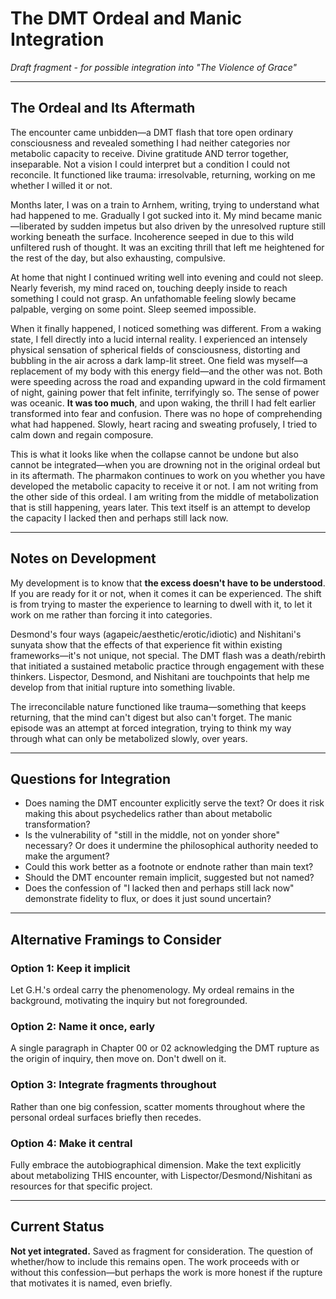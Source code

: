 # The DMT Ordeal and Manic Integration

*Draft fragment - for possible integration into "The Violence of Grace"*

---

## The Ordeal and Its Aftermath

The encounter came unbidden—a DMT flash that tore open ordinary consciousness and revealed something I had neither categories nor metabolic capacity to receive. Divine gratitude AND terror together, inseparable. Not a vision I could interpret but a condition I could not reconcile. It functioned like trauma: irresolvable, returning, working on me whether I willed it or not.

Months later, I was on a train to Arnhem, writing, trying to understand what had happened to me. Gradually I got sucked into it. My mind became manic—liberated by sudden impetus but also driven by the unresolved rupture still working beneath the surface. Incoherence seeped in due to this wild unfiltered rush of thought. It was an exciting thrill that left me heightened for the rest of the day, but also exhausting, compulsive.

At home that night I continued writing well into evening and could not sleep. Nearly feverish, my mind raced on, touching deeply inside to reach something I could not grasp. An unfathomable feeling slowly became palpable, verging on some point. Sleep seemed impossible.

When it finally happened, I noticed something was different. From a waking state, I fell directly into a lucid internal reality. I experienced an intensely physical sensation of spherical fields of consciousness, distorting and bubbling in the air across a dark lamp-lit street. One field was myself—a replacement of my body with this energy field—and the other was not. Both were speeding across the road and expanding upward in the cold firmament of night, gaining power that felt infinite, terrifyingly so. The sense of power was oceanic. **It was too much**, and upon waking, the thrill I had felt earlier transformed into fear and confusion. There was no hope of comprehending what had happened. Slowly, heart racing and sweating profusely, I tried to calm down and regain composure.

This is what it looks like when the collapse cannot be undone but also cannot be integrated—when you are drowning not in the original ordeal but in its aftermath. The pharmakon continues to work on you whether you have developed the metabolic capacity to receive it or not. I am not writing from the other side of this ordeal. I am writing from the middle of metabolization that is still happening, years later. This text itself is an attempt to develop the capacity I lacked then and perhaps still lack now.

---

## Notes on Development

My development is to know that **the excess doesn't have to be understood**. If you are ready for it or not, when it comes it can be experienced. The shift is from trying to master the experience to learning to dwell with it, to let it work on me rather than forcing it into categories.

Desmond's four ways (agapeic/aesthetic/erotic/idiotic) and Nishitani's sunyata show that the effects of that experience fit within existing frameworks—it's not unique, not special. The DMT flash was a death/rebirth that initiated a sustained metabolic practice through engagement with these thinkers. Lispector, Desmond, and Nishitani are touchpoints that help me develop from that initial rupture into something livable.

The irreconcilable nature functioned like trauma—something that keeps returning, that the mind can't digest but also can't forget. The manic episode was an attempt at forced integration, trying to think my way through what can only be metabolized slowly, over years.

---

## Questions for Integration

- Does naming the DMT encounter explicitly serve the text? Or does it risk making this about psychedelics rather than about metabolic transformation?
- Is the vulnerability of "still in the middle, not on yonder shore" necessary? Or does it undermine the philosophical authority needed to make the argument?
- Could this work better as a footnote or endnote rather than main text?
- Should the DMT encounter remain implicit, suggested but not named?
- Does the confession of "I lacked then and perhaps still lack now" demonstrate fidelity to flux, or does it just sound uncertain?

---

## Alternative Framings to Consider

### Option 1: Keep it implicit
Let G.H.'s ordeal carry the phenomenology. My ordeal remains in the background, motivating the inquiry but not foregrounded.

### Option 2: Name it once, early
A single paragraph in Chapter 00 or 02 acknowledging the DMT rupture as the origin of inquiry, then move on. Don't dwell on it.

### Option 3: Integrate fragments throughout
Rather than one big confession, scatter moments throughout where the personal ordeal surfaces briefly then recedes.

### Option 4: Make it central
Fully embrace the autobiographical dimension. Make the text explicitly about metabolizing THIS encounter, with Lispector/Desmond/Nishitani as resources for that specific project.

---

## Current Status

**Not yet integrated.** Saved as fragment for consideration. The question of whether/how to include this remains open. The work proceeds with or without this confession—but perhaps the work is more honest if the rupture that motivates it is named, even briefly.